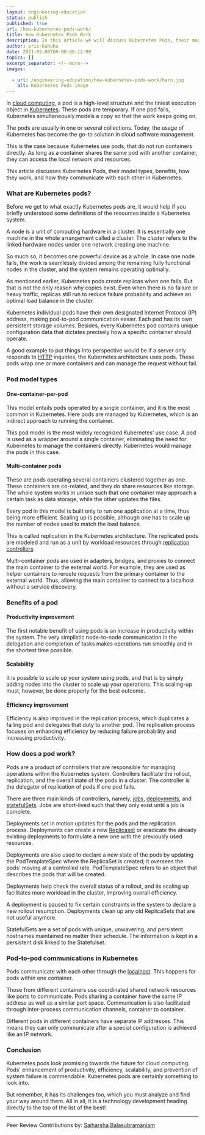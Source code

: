 ```yaml
---
layout: engineering-education
status: publish
published: true
url: /how-kubernetes-pods-work/
title: How Kubernetes Pods Work
description: In this article we will discuss Kubernetes Pods, their model types, benefits, how they work, and how they communicate with each other in Kubernetes.
author: eric-kahuha
date: 2021-02-06T00:00:00-12:00
topics: []
excerpt_separator: <!--more-->
images:

  - url: /engineering-education/how-kubernetes-pods-work/hero.jpg
    alt: Kubernetes Pods image
---
```

In [cloud computing](/introduction-to-cloud-computing/), a pod is a high-level structure and the tiniest execution object in [Kubernetes](/what-is-kubernetes/). These pods are temporary. If one pod fails, Kubernetes simultaneously models a copy so that the work keeps going on.
<!--more-->
The pods are usually in one or several collections. Today, the usage of Kubernetes has become the go-to solution in cloud software management.

This is the case because Kubernetes use pods, that do not run containers directly. As long as a container shares the same pod with another container, they can access the local network and resources.

This article discusses Kubernetes Pods, their model types, benefits, how they work, and how they communicate with each other in Kubernetes.

### What are Kubernetes pods?
Before we get to what exactly Kubernetes pods are, it would help if you briefly understood some definitions of the resources inside a Kubernetes system.

A node is a unit of computing hardware in a cluster. It is essentially one machine in the whole arrangement called a cluster. The cluster refers to the linked hardware nodes under one network creating one machine. 

So much so, it becomes one powerful device as a whole. In case one node fails, the work is seamlessly divided among the remaining fully functional nodes in the cluster, and the system remains operating optimally.

As mentioned earlier, Kubernetes pods create replicas when one fails. But that is not the only reason why copies exist. Even when there is no failure or heavy traffic, replicas still run to reduce failure probability and achieve an optimal load balance in the cluster.

Kubernetes individual pods have their own designated Internet Protocol (IP) address, making pod-to-pod communication easier. Each pod has its own persistent storage volumes. Besides, every Kubernetes pod contains unique configuration data that dictates precisely how a specific container should operate.

A good example to put things into perspective would be if a server only responds to [HTTP](https://developer.mozilla.org/en-US/docs/Web/HTTP#) inquiries, the Kubernetes architecture uses pods. These pods wrap one or more containers and can manage the request without fail.

### Pod model types
#### One-container-per-pod
This model entails pods operated by a single container, and it is the most common in Kubernetes. Here pods are managed by Kubernetes, which is an indirect approach to running the container.

This pod model is the most widely recognized Kubernetes’ use case. A pod is used as a wrapper around a single container, eliminating the need for Kubernetes to manage the containers directly. Kubernetes would manage the pods in this case. 

#### Multi-container pods
These are pods operating several containers clustered together as one. These containers are co-related, and they do share resources like storage. The whole system works in unison such that one container may approach a certain task as data storage, while the other updates the files.

Every pod in this model is built only to run one application at a time, thus being more efficient. Scaling up is possible, although one has to scale up the number of nodes used to match the load balance. 

This is called replication in the Kubernetes architecture. The replicated pods are modeled and run as a unit by workload resources through [replication controllers](https://kubernetes.io/docs/concepts/workloads/controllers/replicationcontroller/).

Multi-container pods are used in adapters, bridges, and proxies to connect the main container to the external world. For example, they are used as helper containers to reroute requests from the primary container to the external world. Thus, allowing the main container to connect to a localhost without a service discovery.

### Benefits of a pod
#### Productivity improvement
The first notable benefit of using pods is an increase in productivity within the system. The very simplistic node-to-node communication in the delegation and completion of tasks makes operations run smoothly and in the shortest time possible.

#### Scalability
It is possible to scale up your system using pods, and that is by simply adding nodes into the cluster to scale up your operations. This scaling-up must, however, be done properly for the best outcome.

#### Efficiency improvement
Efficiency is also improved in the replication process, which duplicates a failing pod and delegates that duty to another pod. The replication process focuses on enhancing efficiency by reducing failure probability and increasing productivity.

### How does a pod work?
Pods are a product of controllers that are responsible for managing operations within the Kubernetes system. Controllers facilitate the rollout, replication, and the overall state of the pods in a cluster. The controller is the delegator of replication of pods if one pod fails.

There are three main kinds of controllers, namely, [jobs](https://kubernetes.io/docs/concepts/workloads/controllers/job/), [deployments](https://kubernetes.io/docs/concepts/workloads/controllers/deployment/), and [statefulSets](https://kubernetes.io/docs/concepts/workloads/controllers/statefulset/). Jobs are short-lived such that they only exist until a job is complete.

Deployments set in motion updates for the pods and the replication process. Deployments can create a new [Replicaset](https://kubernetes.io/docs/concepts/workloads/controllers/replicaset/#) or eradicate the already existing deployments to formulate a new one with the previously used resources. 

Deployments are also used to declare a new state of the pods by updating the PodTemplateSpec where the ReplicaSet is created; it oversees the pods&#39; moving at a controlled rate. PodTemplateSpec refers to an object that describes the pods that will be created.

Deployments help check the overall status of a rollout, and its scaling up facilitates more workload in the cluster, improving overall efficiency.

A deployment is paused to fix certain constraints in the system to declare a new rollout resumption. Deployments clean up any old ReplicaSets that are not useful anymore.

StatefulSets are a set of pods with unique, unwavering, and persistent hostnames maintained no matter their schedule. The information is kept in a persistent disk linked to the Statefulset.

### Pod-to-pod communications in Kubernetes
Pods communicate with each other through the [localhost](https://en.wikipedia.org/wiki/Localhost#). This happens for pods within one container. 

Those from different containers use coordinated shared network resources like ports to communicate. Pods sharing a container have the same IP address as well as a similar port space. Communication is also facilitated through inter-process communication channels, container to container.

Different pods in different containers have separate IP addresses. This means they can only communicate after a special configuration is achieved like an IP network.

### Conclusion
Kubernetes pods look promising towards the future for cloud computing. Pods&#39; enhancement of productivity, efficiency, scalability, and prevention of system failure is commendable. Kubernetes pods are certainly something to look into. 

But remember, it has its challenges too, which you must analyze and find your way around them. All in all, it is a technology development heading directly to the top of the list of the best! 

---
Peer Review Contributions by: [Saiharsha Balasubramaniam](/engineering-education/authors/saiharsha-balasubramaniam/)